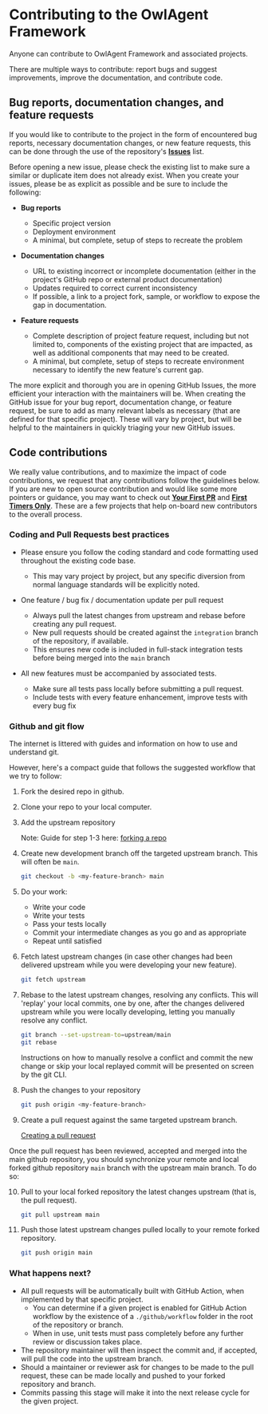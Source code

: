 # Contributing to the OwlAgent Framework

Anyone can contribute to OwlAgent Framework and associated projects.

There are multiple ways to contribute: report bugs and suggest improvements, improve the documentation, and contribute code.

## Bug reports, documentation changes, and feature requests

If you would like to contribute to the project in the form of encountered bug reports, necessary documentation changes, or new feature requests, this can be done through the use of the repository's [**Issues**](https://github.com/AthenaDecisionSystems/athena-owl-core/issues) list.

Before opening a new issue, please check the existing list to make sure a similar or duplicate item does not already exist.  When you create your issues, please be as explicit as possible and be sure to include the following:

- **Bug reports**

  - Specific project version
  - Deployment environment
  - A minimal, but complete, setup of steps to recreate the problem

- **Documentation changes**

  - URL to existing incorrect or incomplete documentation (either in the project's GitHub repo or external product documentation)
  - Updates required to correct current inconsistency
  - If possible, a link to a project fork, sample, or workflow to expose the gap in documentation.

- **Feature requests**

  - Complete description of project feature request, including but not limited to, components of the existing project that are impacted, as well as additional components that may need to be created.
  - A minimal, but complete, setup of steps to recreate environment necessary to identify the new feature's current gap.

The more explicit and thorough you are in opening GitHub Issues, the more efficient your interaction with the maintainers will be.  When creating the GitHub issue for your bug report, documentation change, or feature request, be sure to add as many relevant labels as necessary (that are defined for that specific project).  These will vary by project, but will be helpful to the maintainers in quickly triaging your new GitHub issues.

## Code contributions

We really value contributions, and to maximize the impact of code contributions, we request that any contributions follow the guidelines below.  If you are new to open source contribution and would like some more pointers or guidance, you may want to check out [**Your First PR**](http://yourfirstpr.github.io/) and [**First Timers Only**](https://www.firsttimersonly.com/).  These are a few projects that help on-board new contributors to the overall process.

### Coding and Pull Requests best practices

- Please ensure you follow the coding standard and code formatting used throughout the existing code base.

  - This may vary project by project, but any specific diversion from normal language standards will be explicitly noted.

- One feature / bug fix / documentation update per pull request

  - Always pull the latest changes from upstream and rebase before creating any pull request.  
  - New pull requests should be created against the `integration` branch of the repository, if available.
  - This ensures new code is included in full-stack integration tests before being merged into the `main` branch

- All new features must be accompanied by associated tests.

  - Make sure all tests pass locally before submitting a pull request.
  - Include tests with every feature enhancement, improve tests with every bug fix

### Github and git flow

The internet is littered with guides and information on how to use and understand git.

However, here's a compact guide that follows the suggested workflow that we try to follow:

1. Fork the desired repo in github.

2. Clone your repo to your local computer.

3. Add the upstream repository

    Note: Guide for step 1-3 here: [forking a repo](https://help.github.com/articles/fork-a-repo/)

4. Create new development branch off the targeted upstream branch.  This will often be `main`.

    ```sh
    git checkout -b <my-feature-branch> main
    ```

5. Do your work:

   - Write your code
   - Write your tests
   - Pass your tests locally
   - Commit your intermediate changes as you go and as appropriate
   - Repeat until satisfied

6. Fetch latest upstream changes (in case other changes had been delivered upstream while you were developing your new feature).

    ```sh
    git fetch upstream
    ```

7. Rebase to the latest upstream changes, resolving any conflicts. This will 'replay' your local commits, one by one, after the changes delivered upstream while you were locally developing, letting you manually resolve any conflict.

    ```sh
    git branch --set-upstream-to=upstream/main
    git rebase
    ```

    Instructions on how to manually resolve a conflict and commit the new change or skip your local replayed commit will be presented on screen by the git CLI.

8. Push the changes to your repository

    ```sh
    git push origin <my-feature-branch>
    ```

9. Create a pull request against the same targeted upstream branch.

    [Creating a pull request](https://help.github.com/articles/creating-a-pull-request/)

Once the pull request has been reviewed, accepted and merged into the main github repository, you should synchronize your remote and local forked github repository `main` branch with the upstream main branch. To do so:

10. Pull to your local forked repository the latest changes upstream (that is, the pull request).

    ```sh
    git pull upstream main
    ```

11. Push those latest upstream changes pulled locally to your remote forked repository.

    ```sh
    git push origin main
    ```

### What happens next?

- All pull requests will be automatically built with GitHub Action, when implemented by that specific project.
  - You can determine if a given project is enabled for GitHub Action workflow by the existence of a `./github/workflow` folder in the root of the repository or branch.
  - When in use, unit tests must pass completely before any further review or discussion takes place.
- The repository maintainer will then inspect the commit and, if accepted, will pull the code into the upstream branch.
- Should a maintainer or reviewer ask for changes to be made to the pull request, these can be made locally and pushed to your forked repository and branch.
- Commits passing this stage will make it into the next release cycle for the given project.
